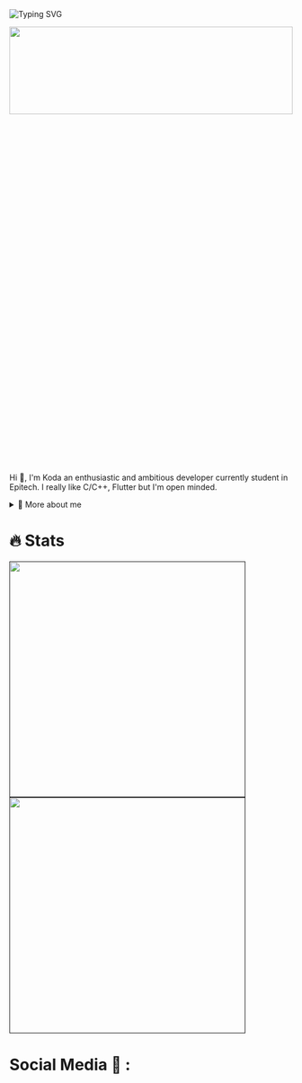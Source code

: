 
<img src="https://readme-typing-svg.herokuapp.com?font=Alkalami&size=45&duration=2500&pause=1000&color=F8B940&width=435&height=60&lines=Hi+!;I'm+Koda;A+simple+Developper" alt="Typing SVG" />
<p align="center">
    <img align="center" src="https://user-images.githubusercontent.com/72024743/193350704-83996224-131f-4c01-b2af-ac4da1218211.gif" width="100%" height="20%" />
</p>
<p>Hi 👋, I'm Koda an enthusiastic and ambitious developer currently student in Epitech. I really like C/C++, Flutter but I'm open minded.</p>

<div>
<details>
  <summary>🧑 More about me</summary>

- 🔭 I’m currently on a journey to build **great** things

- 🌱 I’m currently learning **everything** 🤓

- 🤝 I’m looking for help with **finding projects to contribute to!**

- 💬 Ask me about **open source, web development, and community management**

- 📫 Reach me out at **kodama777@protonmail.com**

</details>
  
</p>
  
<!--
<details>
  <summary>📕 Blog Posts</summary>
  <br />
</details>
</div>
-->
# 🔥 Stats

<a href="">
    <img align="center" src="https://github-readme-stats.vercel.app/api?username=Olmol1&show_icons=true&theme=outrun&title_color=e31d44&text_color=f8dc3c" width="420" height="auto"/>
</a>
<a href="">
    <img align="center" src="https://github-readme-streak-stats.herokuapp.com?user=Olmol1&theme=neon-palenight&background=141439&sideLabels=f7db3c&sideNums=f7db3c&dates=fe1afe&date_format=j/n/Y" width="420" height="auto"/>
</a>

# Social Media 🔗 :
